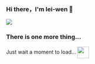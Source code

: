 ### Hi there，I'm lei-wen 👋

<!--
**lei-wen/lei-wen** is a ✨ _special_ ✨ repository because its `README.md` (this file) appears on your GitHub profile.

Here are some ideas to get you started:

- 🔭 I’m currently working on ...
- 🌱 I’m currently learning ...
- 👯 I’m looking to collaborate on ...
- 🤔 I’m looking for help with ...
- 💬 Ask me about ...
- 📫 How to reach me: ...
- 😄 Pronouns: ...
- ⚡ Fun fact: ...
-->

<img align="center" src="https://github-readme-stats.vercel.app/api?username=lei-wen&show_icons=true&title_color=fff&icon_color=79ff97&text_color=9f9f9f&bg_color=151515" />


### There is one more thing...

Just wait a moment to load...
<img src="https://github.githubassets.com/images/spinners/octocat-spinner-64.gif" width="32" height="32" align="center"> 

